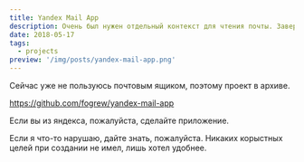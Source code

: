 ```yaml
---
title: Yandex Mail App
description: Очень был нужен отдельный контекст для чтения почты. Завернул в электрон.
date: 2018-05-17
tags:
  - projects
preview: '/img/posts/yandex-mail-app.png'
---
```


Сейчас уже не пользуюсь почтовым ящиком, поэтому проект в архиве.

https://github.com/fogrew/yandex-mail-app

Если вы из яндекса, пожалуйста, сделайте приложение.

Если я что-то нарушаю, дайте знать, пожалуйста.
Никаких корыстных целей при создании не имел, лишь хотел удобнее.
